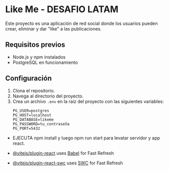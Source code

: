 # Like Me - DESAFIO LATAM

Este proyecto es una aplicación de red social donde los usuarios pueden crear, eliminar y dar "like" a las publicaciones.

## Requisitos previos

- Node.js y npm instalados
- PostgreSQL en funcionamiento

## Configuración

1. Clona el repositorio.
2. Navega al directorio del proyecto.
3. Crea un archivo `.env` en la raíz del proyecto con las siguientes variables:
   ```env
   PG_USER=postgres
   PG_HOST=localhost
   PG_DATABASE=likeme
   PG_PASSWORD=tu_contraseña
   PG_PORT=5432
   ```

- EJECUTA npm install y luego npm run start para levatar servidor y app react.

- [@vitejs/plugin-react](https://github.com/vitejs/vite-plugin-react/blob/main/packages/plugin-react/README.md) uses [Babel](https://babeljs.io/) for Fast Refresh
- [@vitejs/plugin-react-swc](https://github.com/vitejs/vite-plugin-react-swc) uses [SWC](https://swc.rs/) for Fast Refresh
